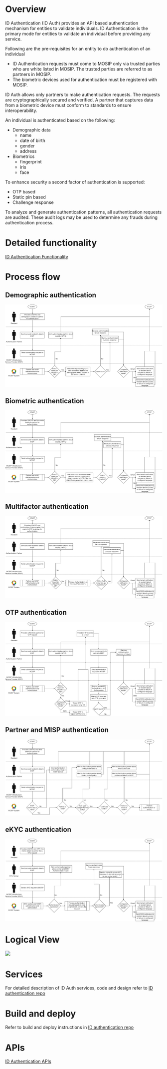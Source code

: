 # Overview

ID Authentication (ID Auth) provides an API based authentication mechanism for entities to validate individuals. ID Authentication is the primary mode for entities to validate an individual before providing any service.

Following are the pre-requisites for an entity to do authentication of an individual
* ID Authentication requests must come to MOSIP only via trusted parties who are white listed in MOSIP. The trusted parties are referred to as partners in MOSIP.
* The biometric devices used for authentication must be registered with MOSIP.

ID Auth allows only partners to make authentication requests.  The requests are cryptographically secured and verified.  A partner that captures data from a biometric device must conform to standards to ensure interoperability. 

An individual is authenticated based on the following: 
* Demographic data
    * name 
    * date of birth
    * gender 
    * address
* Biometrics
    * fingerprint
    * iris 
    * face

To enhance security a second factor of authentication is supported:
* OTP based 
* Static pin based 
* Challenge response

To analyze and generate authentication patterns, all authentication requests are audited. These audit logs may be used to determine any frauds during authentication process.

# Detailed functionality
[ID Authentication Functionality](ID-Authentication-Functionality.md)

# Process flow
## Demographic authentication
![](_images/auth/id_auth_demo_auth_flow.jpg)

## Biometric authentication 
![](_images/auth/id_auth_biometric_auth_flow.jpg)

## Multifactor authentication 
![](_images/auth/id_auth_multifactor_auth_flow.jpg)

## OTP authentication
![](_images/auth/id_auth_otp_auth_flow.jpg)

## Partner and MISP authentication
![](_images/auth/id_auth_partner_auth_flow.jpg)

## eKYC authentication
![](_images/auth/id_auth_ekyc_service_flow.jpg)

# Logical View    
![](_images/auth/id_auth_logical_view.png)

# Services

For detailed description of ID Auth services, code and design refer to [ID authentication repo](https://github.com/mosip/id-authentication)

# Build and deploy

Refer to build and deploy instructions in [ID authentication repo](https://github.com/mosip/id-authentication)

# APIs
[ID Authentication APIs](ID-Authentication-APIs.md)

